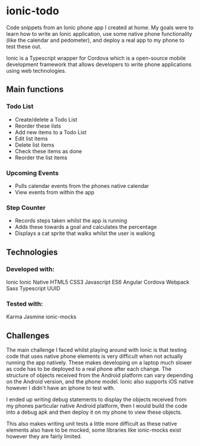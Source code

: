 # ionic-todo
Code snippets from an Ionic phone app I created at home. My goals were to learn how to write an Ionic application, use some native phone functionality (like the calendar and pedometer), and deploy a real app to my phone to test these out. 

Ionic is a Typescript wrapper for Cordova which is a open-source mobile development framework that allows developers to write phone applications using web technologies.

## Main functions
### Todo List
- Create/delete a Todo List
- Reorder these lists
- Add new items to a Todo List
- Edit list items
- Delete list items
- Check these items as done
- Reorder the list items

### Upcoming Events 
- Pulls calendar events from the phones native calendar 
- View events from within the app

### Step Counter
- Records steps taken whilst the app is running
- Adds these towards a goal and calculates the percentage
- Displays a cat sprite that walks whilst the user is walking

## Technologies

### Developed with:
Ionic
Ionic Native
HTML5
CSS3
Javascript ES6
Angular
Cordova
Webpack
Sass
Typescript 
UUID

### Tested with:
Karma
Jasmine
ionic-mocks

## Challenges
The main challenge I faced whilst playing around with Ionic is that testing code that uses native phone elements is very difficult when not actually running the app natively. These makes developing on a laptop much slower as code has to be deployed to a real phone after each change. The structure of objects received from the Android platform can vary depending on the Android version, and the phone model. Ionic also supports iOS native however I didn't have an iphone to test with.

I ended up writing debug statements to display the objects received from my phones particular native Android platform, then I would build the code into a debug apk and then deploy it on my phone to view these objects. 

This also makes writing unit tests a little more difficult as these native elements also have to be mocked, some libraries like ionic-mocks exist however they are fairly limited.

